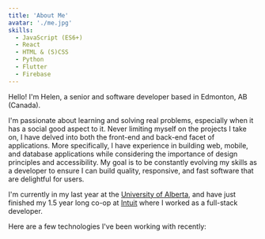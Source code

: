 ```yaml
---
title: 'About Me'
avatar: './me.jpg'
skills:
  - JavaScript (ES6+)
  - React
  - HTML & (S)CSS
  - Python
  - Flutter
  - Firebase
---
```


Hello! I'm Helen, a senior and software developer based in Edmonton, AB (Canada).

I'm passionate about learning and solving real problems, especially when it has a social good aspect to it. Never limiting myself on the projects I take on, I have delved into both the front-end and back-end facet of applications. More specifically, I have experience in building web, mobile, and database applications while considering the importance of design principles and accessibility. My goal is to be constantly evolving my skills as a developer to ensure I can build quality, responsive, and fast software that are delightful for users.

I'm currently in my last year at the [University of Alberta](https://www.ualberta.ca/), and have just finished my 1.5 year long co-op at [Intuit](https://www.intuit.com/ca/) where I worked as a full-stack developer.

Here are a few technologies I've been working with recently:
